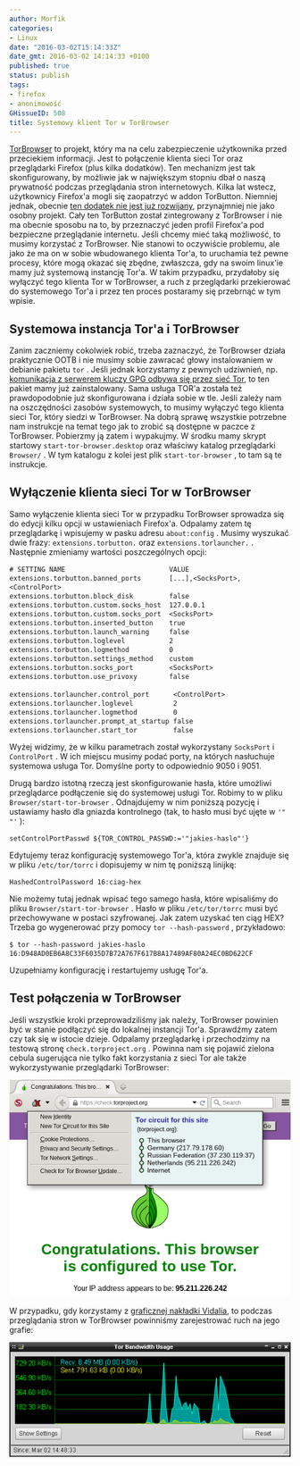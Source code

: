 ```yaml
---
author: Morfik
categories:
- Linux
date: "2016-03-02T15:14:33Z"
date_gmt: 2016-03-02 14:14:33 +0100
published: true
status: publish
tags:
- firefox
- anonimowość
GHissueID: 508
title: Systemowy klient Tor w TorBrowser
---
```


[TorBrowser][1] to projekt, który ma na celu zabezpieczenie użytkownika przed przeciekiem
informacji. Jest to połączenie klienta sieci Tor oraz przeglądarki Firefox (plus kilka dodatków).
Ten mechanizm jest tak skonfigurowany, by możliwie jak w największym stopniu dbał o naszą prywatność
podczas przeglądania stron internetowych. Kilka lat wstecz, użytkownicy Firefox'a mogli się
zaopatrzyć w addon TorButton. Niemniej jednak, obecnie [ten dodatek nie jest już rozwijany][2],
przynajmniej nie jako osobny projekt. Cały ten TorButton został zintegrowany z TorBrowser i nie ma
obecnie sposobu na to, by przeznaczyć jeden profil Firefox'a pod bezpieczne przeglądanie internetu.
Jeśli chcemy mieć taką możliwość, to musimy korzystać z TorBrowser. Nie stanowi to oczywiście
problemu, ale jako że ma on w sobie wbudowanego klienta Tor'a, to uruchamia też pewne procesy, które
mogą okazać się zbędne, zwłaszcza, gdy na swoim linux'ie mamy już systemową instancję Tor'a. W takim
przypadku, przydałoby się wyłączyć tego klienta Tor w TorBrowser, a ruch z przeglądarki przekierować
do systemowego Tor'a i przez ten proces postaramy się przebrnąć w tym wpisie.

<!--more-->
## Systemowa instancja Tor'a i TorBrowser

Zanim zaczniemy cokolwiek robić, trzeba zaznaczyć, że TorBrowser działa praktycznie OOTB i nie
musimy sobie zawracać głowy instalowaniem w debianie pakietu `tor` . Jeśli jednak korzystamy z
pewnych udziwnień, np. [komunikacja z serwerem kluczy GPG odbywa się przez sieć Tor][3], to ten
pakiet mamy już zainstalowany. Sama usługa TOR'a została też prawdopodobnie już skonfigurowana i
działa sobie w tle. Jeśli zależy nam na oszczędności zasobów systemowych, to musimy wyłączyć tego
klienta sieci Tor, który siedzi w TorBrowser. Na dobrą sprawę wszystkie potrzebne nam instrukcje na
temat tego jak to zrobić są dostępne w paczce z TorBrowser. Pobierzmy ją zatem i wypakujmy. W środku
mamy skrypt startowy `start-tor-browser.desktop` oraz właściwy katalog przeglądarki `Browser/` . W
tym katalogu z kolei jest plik `start-tor-browser` , to tam są te instrukcje.

## Wyłączenie klienta sieci Tor w TorBrowser

Samo wyłączenie klienta sieci Tor w przypadku TorBrowser sprowadza się do edycji kilku opcji w
ustawieniach Firefox'a. Odpalamy zatem tę przeglądarkę i wpisujemy w pasku adresu `about:config` .
Musimy wyszukać dwie frazy: `extensions.torbutton.` oraz `extensions.torlauncher.` . Następnie
zmieniamy wartości poszczególnych opcji:

    # SETTING NAME                          VALUE
    extensions.torbutton.banned_ports       [...],<SocksPort>,<ControlPort>
    extensions.torbutton.block_disk         false
    extensions.torbutton.custom.socks_host  127.0.0.1
    extensions.torbutton.custom.socks_port  <SocksPort>
    extensions.torbutton.inserted_button    true
    extensions.torbutton.launch_warning     false
    extensions.torbutton.loglevel           2
    extensions.torbutton.logmethod          0
    extensions.torbutton.settings_method    custom
    extensions.torbutton.socks_port         <SocksPort>
    extensions.torbutton.use_privoxy        false

    extensions.torlauncher.control_port      <ControlPort>
    extensions.torlauncher.loglevel          2
    extensions.torlauncher.logmethod         0
    extensions.torlauncher.prompt_at_startup false
    extensions.torlauncher.start_tor         false

Wyżej widzimy, że w kilku parametrach został wykorzystany `SocksPort` i `ControlPort` . W ich
miejscu musimy podać porty, na których nasłuchuje systemowa usługa Tor. Domyślne porty to
odpowiednio 9050 i 9051.

Drugą bardzo istotną rzeczą jest skonfigurowanie hasła, które umożliwi przeglądarce podłączenie się
do systemowej usługi Tor. Robimy to w pliku `Browser/start-tor-browser` . Odnajdujemy w nim poniższą
pozycję i ustawiamy hasło dla gniazda kontrolnego (tak, to hasło musi być ujęte w `'" "'` ):

    setControlPortPasswd ${TOR_CONTROL_PASSWD:='"jakies-haslo"'}

Edytujemy teraz konfigurację systemowego Tor'a, która zwykle znajduje się w pliku `/etc/tor/torrc` i
dopisujemy w nim tę poniższą linijkę:

    HashedControlPassword 16:ciag-hex

Nie możemy tutaj jednak wpisać tego samego hasła, które wpisaliśmy do pliku
`Browser/start-tor-browser` . Hasło w pliku `/etc/tor/torrc` musi być przechowywane w postaci
szyfrowanej. Jak zatem uzyskać ten ciąg HEX? Trzeba go wygenerować przy pomocy `tor --hash-password`
, przykładowo:

    $ tor --hash-password jakies-haslo
    16:D948AD0EB6A8C33F6035D7B72A767F617B8A17489AF80A24EC0BD622CF

Uzupełniamy konfigurację i restartujemy usługę Tor'a.

## Test połączenia w TorBrowser

Jeśli wszystkie kroki przeprowadziliśmy jak należy, TorBrowser powinien być w stanie podłączyć się
do lokalnej instancji Tor'a. Sprawdźmy zatem czy tak się w istocie dzieje. Odpalamy przeglądarkę i
przechodzimy na testową stronę `check.torproject.org` . Powinna nam się pojawić zielona cebula
sugerująca nie tylko fakt korzystania z sieci Tor ale także wykorzystywanie przeglądarki TorBrowser:

![torbrowser-konfiguracja-test-tor](/img/2016/03/1.torbrowser-konfiguracja-test-tor.png#big)

W przypadku, gdy korzystamy z [graficznej nakładki Vidalia][4], to podczas przeglądania stron w
TorBrowser powinniśmy zarejestrować ruch na jego grafie:

![torbrowser-test-vidalia-graf](/img/2016/03/2.torbrowser-test-vidalia-graf.png#big)


[1]: https://www.torproject.org/projects/torbrowser.html.en
[2]: https://www.torproject.org/docs/torbutton/index.html.en
[3]: /post/serwer-kluczy-gpg-i-kwestia-prywatnosci/
[4]: https://pl.wikipedia.org/wiki/Vidalia_%28program%29
